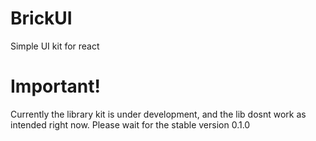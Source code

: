 # BrickUI
Simple UI kit for react

# Important!
Currently the library kit is under development, and the lib dosnt work as intended right now.
Please wait for the stable version 0.1.0
